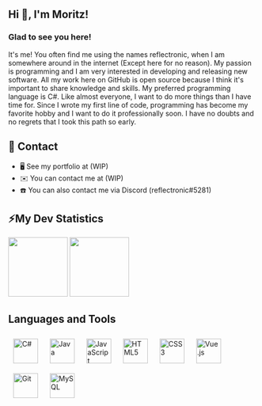 ## Hi 👋, I'm Moritz!  

### Glad to see you here!  
It's me! You often find me using the names reflectronic, when I am somewhere around in the internet (Except here for no reason). My passion is programming and I am very interested in developing and releasing new software. All my work here on GitHub is open source because I think it's important to share knowledge and skills. My preferred programming language is C#. Like almost everyone, I want to do more things than I have time for. Since I wrote my first line of code, programming has become my favorite hobby and I want to do it professionally soon. I have no doubts and no regrets that I took this path so early.  

## 📝 Contact  
- 🖥️ See my portfolio at (WIP)  
- ✉️ You can contact me at (WIP)   
- ☎️ You can also contact me via Discord (reflectronic#5281)  

## ⚡My Dev Statistics
<div align="left"> 
<img height="120em" src="https://github-readme-stats.vercel.app/api?username=reflectronic01&show_icons=true&hide_border=true" />
<img height="120em" src="https://github-readme-stats.vercel.app/api/top-langs/?username=reflectronic01&show_icons=true&hide_border=true&layout=compact&langs_count=4"/>
</div>

## Languages and Tools  
<div align="left">  
<a href="https://docs.microsoft.com/en-us/dotnet/csharp/" target="_blank"><img style="margin: 10px" src="https://profilinator.rishav.dev/skills-assets/csharp-original.svg" alt="C#" height="50" /></a>  
<a href="https://www.java.com/" target="_blank"><img style="margin: 10px" src="https://profilinator.rishav.dev/skills-assets/java-original-wordmark.svg" alt="Java" height="50" /></a>  
<a href="https://www.javascript.com/" target="_blank"><img style="margin: 10px" src="https://profilinator.rishav.dev/skills-assets/javascript-original.svg" alt="JavaScript" height="50" /></a>  
<a href="https://en.wikipedia.org/wiki/HTML5" target="_blank"><img style="margin: 10px" src="https://profilinator.rishav.dev/skills-assets/html5-original-wordmark.svg" alt="HTML5" height="50" /></a>  
<a href="https://www.w3schools.com/css/" target="_blank"><img style="margin: 10px" src="https://profilinator.rishav.dev/skills-assets/css3-original-wordmark.svg" alt="CSS3" height="50" /></a>  
<a href="https://vuejs.org/" target="_blank"><img style="margin: 10px" src="https://profilinator.rishav.dev/skills-assets/vuejs-original-wordmark.svg" alt="Vue.js" height="50" /></a>  
<a href="https://github.com/" target="_blank"><img style="margin: 10px" src="https://profilinator.rishav.dev/skills-assets/git-scm-icon.svg" alt="Git" height="50" /></a>  
<a href="https://www.mysql.com/" target="_blank"><img style="margin: 10px" src="https://profilinator.rishav.dev/skills-assets/mysql-original-wordmark.svg" alt="MySQL" height="50" /></a>  
</div>  
